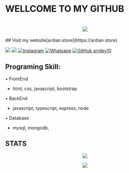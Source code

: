 # WELLCOME TO MY GITHUB

<h1 align="center">
 <a href="https://git.io/typing-svg">
    <img src="https://readme-typing-svg.herokuapp.com?color=%2340A597&size=30&width=800&lines=Hi,+i'm+Ardian.;i'm+a+web+developer;i'm+17+years+old;I'm+From+lombok+-+IDN+🇮🇩">
 </a>
</h1>
## Visit my website[ardian.store](https://ardian.store)

[<img src="https://img.shields.io/badge/My.Portofolio-green">](portofolio.ardian.store)
[<img src="https://img.shields.io/badge/Email-support@ardian.store-purple">](mailto:support@ardian.store)
<a href="https://www.instagram.com/ardianpermana93" target="_blank"><img src="https://img.shields.io/badge/Instagram-%23E4405F.svg?&style=flat-square&logo=instagram&logoColor=white" alt="Instagram"></a>
<a href="https://wa.me/6287845032372" target="_blank"><img src="https://img.shields.io/badge/Whatsapp-%808080.svg?&style=flat-square&logo=Whatsapp&logoColor=white" alt="Whatsapp"></a>
[![GitHub arrdev10](https://img.shields.io/github/followers/ArrDev10?label=follow&style=social)](https://github.com/ArrDev10)

## Programing Skill:

• FrontEnd

-  html, css, javascript, bootstrap

• BackEnd

-  javascript, typescript, express, node

• Database

-  mysql, mongodb,

## STATS

<p align="center">
  <a href="https://github.com/ArrDev10"><img src="https://github-readme-stats.vercel.app/api/top-langs?username=ArrDev10&theme=tokyonight&layout=donut" /></a>
</p>

 <p align="center">
  <a href="https://github.com/ArrDev10"><img src="https://github-readme-stats.vercel.app/api?username=ArrDev10&theme=tokyonight&show_icons=true" /></a>
</p>
